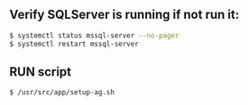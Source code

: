 ## Verify SQLServer is running if not run it:

```bash
$ systemctl status mssql-server --no-pager
$ systemctl restart mssql-server 
```

## RUN script

```bash
$ /usr/src/app/setup-ag.sh

```
